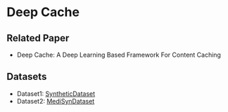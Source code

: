 # Deep Cache 

## Related Paper
- Deep Cache: A Deep Learning Based Framework For Content Caching

## Datasets
- Dataset1: [SyntheticDataset](https://www.kaggle.com/datasets/trispark/deep-cache-dataset)
- Dataset2: [MediSynDataset](https://www.kaggle.com/datasets/kjiyunl/deep-cache-dataset2)